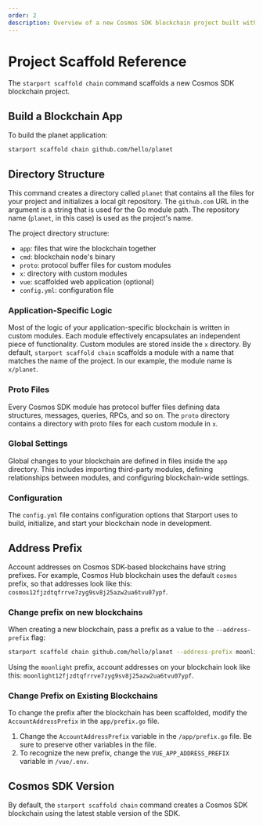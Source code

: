 ```yaml
---
order: 2
description: Overview of a new Cosmos SDK blockchain project built with Starport.
---
```


# Project Scaffold Reference

The `starport scaffold chain` command scaffolds a new Cosmos SDK blockchain project.

## Build a Blockchain App

To build the planet application:

```bash
starport scaffold chain github.com/hello/planet
```

## Directory Structure

This command creates a directory called `planet` that contains all the files for your project and initializes a local git repository. The `github.com` URL in the argument is a string that is used for the Go module path. The repository name (`planet`, in this case) is used as the project's name.

The project directory structure:

- `app`: files that wire the blockchain together
- `cmd`: blockchain node's binary
- `proto`: protocol buffer files for custom modules
- `x`: directory with custom modules
- `vue`: scaffolded web application (optional)
- `config.yml`: configuration file

### Application-Specific Logic

Most of the logic of your application-specific blockchain is written in custom modules. Each module effectively encapsulates an independent piece of functionality. Custom modules are stored inside the `x` directory. By default, `starport scaffold chain` scaffolds a module with a name that matches the name of the project. In our example, the module name is `x/planet`.

### Proto Files

Every Cosmos SDK module has protocol buffer files defining data structures, messages, queries, RPCs, and so on. The `proto` directory contains a directory with proto files for each custom module in `x`.

### Global Settings

Global changes to your blockchain are defined in files inside the `app` directory. This includes importing third-party modules, defining relationships between modules, and configuring blockchain-wide settings.

### Configuration

The `config.yml` file contains configuration options that Starport uses to build, initialize, and start your blockchain node in development.

## Address Prefix

Account addresses on Cosmos SDK-based blockchains have string prefixes. For example, Cosmos Hub blockchain uses the default `cosmos` prefix, so that addresses look like this: `cosmos12fjzdtqfrrve7zyg9sv8j25azw2ua6tvu07ypf`.

### Change prefix on new blockchains

When creating a new blockchain, pass a prefix as a value to the `--address-prefix` flag:

```bash
starport scaffold chain github.com/hello/planet --address-prefix moonlight
```

Using the `moonlight` prefix, account addresses on your blockchain look like this: `moonlight12fjzdtqfrrve7zyg9sv8j25azw2ua6tvu07ypf`.

### Change Prefix on Existing Blockchains

To change the prefix after the blockchain has been scaffolded, modify the `AccountAddressPrefix` in the `app/prefix.go` file.

1. Change the `AccountAddressPrefix` variable in the `/app/prefix.go` file. Be sure to preserve other variables in the file.
2. To recognize the new prefix, change the `VUE_APP_ADDRESS_PREFIX` variable in `/vue/.env`.

## Cosmos SDK Version

By default, the `starport scaffold chain` command creates a Cosmos SDK blockchain using the latest stable version of the SDK.

<!-- is it time to delete this launchpad option? 
It is possible to use the legacy Cosmos SDK v0.39.2 (Launchpad). This legacy version has no active feature development and does not support IBC. You probably don't want to create a Launchpad blockchain, but if you do, use the `--sdk-version` flag with the value `launchpad`. ``` starport scaffold chain github.com/hello/planet --sdk-version launchpad ``` -->

